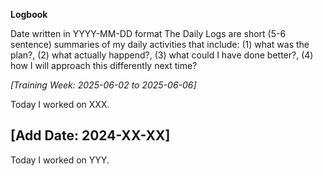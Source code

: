 **Logbook**

Date written in YYYY-MM-DD format
The Daily Logs are short (5-6 sentence) summaries of my daily activities that include: (1) what was the plan?, (2) what actually happend?, (3) what could I have done better?, (4) how I will approach this differently next time? 

_[Training Week: 2025-06-02 to 2025-06-06]_

Today I worked on XXX. 

## [Add Date: 2024-XX-XX]

Today I worked on YYY.

